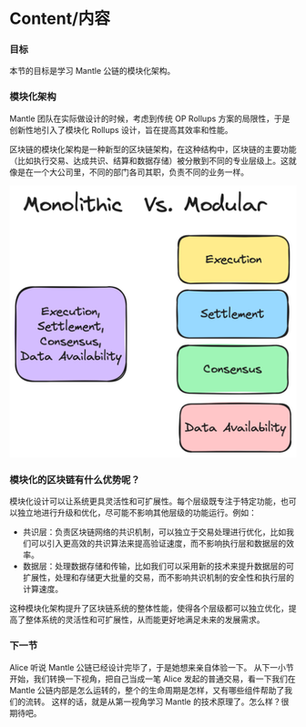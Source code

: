 # Content/内容

### 目标

本节的目标是学习 Mantle 公链的模块化架构。

### **模块化架构**

Mantle 团队在实际做设计的时候，考虑到传统 OP Rollups 方案的局限性，于是创新性地引入了模块化 Rollups 设计，旨在提高其效率和性能。

区块链的模块化架构是一种新型的区块链架构，在这种结构中，区块链的主要功能（比如执行交易、达成共识、结算和数据存储）被分散到不同的专业层级上。这就像是在一个大公司里，不同的部门各司其职，负责不同的业务一样。

![Untitled](./img/7-1.png)

### 模块化的区块链有什么优势呢？

模块化设计可以让系统更具灵活性和可扩展性。每个层级既专注于特定功能，也可以独立地进行升级和优化，尽可能不影响其他层级的功能运行。例如：

- 共识层：负责区块链网络的共识机制，可以独立于交易处理进行优化，比如我们可以引入更高效的共识算法来提高验证速度，而不影响执行层和数据层的效率。
- 数据层：处理数据存储和传输，比如我们可以采用新的技术来提升数据层的可扩展性，处理和存储更大批量的交易，而不影响共识机制的安全性和执行层的计算速度。

这种模块化架构提升了区块链系统的整体性能，使得各个层级都可以独立优化，提高了整体系统的灵活性和可扩展性，从而能更好地满足未来的发展需求。

### 下一节

Alice 听说 Mantle 公链已经设计完毕了，于是她想来亲自体验一下。
从下一小节开始，我们转换一下视角，把自己当成一笔 Alice 发起的普通交易，看一下我们在 Mantle 公链内部是怎么运转的，整个的生命周期是怎样，又有哪些组件帮助了我们的流转。
这样的话，就是从第一视角学习 Mantle 的技术原理了。怎么样？很期待吧。